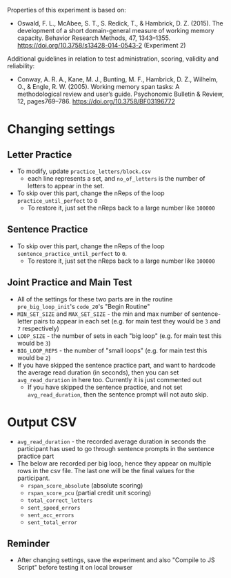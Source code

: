 Properties of this experiment is based on:
* Oswald, F. L., McAbee, S. T., S. Redick, T., & Hambrick, D. Z. (2015). The development of a short domain-general measure of working memory capacity. Behavior Research Methods, 47, 1343–1355. https://doi.org/10.3758/s13428-014-0543-2 
  (Experiment 2)

Additional guidelines in relation to test administration, scoring, validity and reliability:
* Conway, A. R. A., Kane, M. J., Bunting, M. F., Hambrick, D. Z., Wilhelm, O., & Engle, R. W. (2005). Working memory span tasks: A methodological review and user’s guide. Psychonomic Bulletin & Review, 12, pages769–786. https://doi.org/10.3758/BF03196772 	


# Changing settings

## Letter Practice

- To modify, update `practice_letters/block.csv`
  - each line represents a set, and `no_of_letters` is the number of letters to appear in the set.
- To skip over this part, change the nReps of the loop `practice_until_perfect` to `0`
  - To restore it, just set the nReps back to a large number like `100000`

## Sentence Practice

- To skip over this part, change the nReps of the loop `sentence_practice_until_perfect` to `0`.
  - To restore it, just set the nReps back to a large number like `100000`

## Joint Practice and Main Test

- All of the settings for these two parts are in the routine `pre_big_loop_init`'s `code_20`'s "Begin Routine"
- `MIN_SET_SIZE` and `MAX_SET_SIZE` - the min and max number of sentence-letter pairs to appear in each set (e.g. for main test they would be `3` and `7` respectively)
- `LOOP_SIZE` - the number of sets in each "big loop" (e.g. for main test this would be `3`)
- `BIG_LOOP_REPS` - the number of "small loops" (e.g. for main test this would be `2`)
- If you have skipped the sentence practice part, and want to hardcode the average read duration (in seconds), then you can set `avg_read_duration` in here too. Currently it is just commented out
  - If you have skipped the sentence practice, and not set `avg_read_duration`, then the sentence prompt will not auto skip.

# Output CSV

- `avg_read_duration` - the recorded average duration in seconds the participant has used to go through sentence prompts in the sentence practice part
- The below are recorded per big loop, hence they appear on multiple rows in the csv file. The last one will be the final values for the participant.
  - `rspan_score_absolute` (absolute scoring)
  - `rspan_score_pcu` (partial credit unit scoring)
  - `total_correct_letters`
  - `sent_speed_errors`
  - `sent_acc_errors`
  - `sent_total_error`

## Reminder

- After changing settings, save the experiment and also "Compile to JS Script" before testing it on local browser
